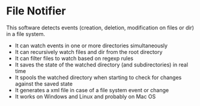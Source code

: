 # File Notifier
This software detects events (creation, deletion, modification on files or dir) in a file system. 

* It can watch events in one or more directories simultaneously
* It can recursively watch files and dir from the root directory 
* It can filter files to watch based on regexp rules
* It saves the state of the watched directory (and subdirectories) in real time
* It spools the watched directory when starting to check for changes against the saved state
* It generates a xml file in case of a file system event or change
* It works on Windows and Linux and probably on Mac OS

